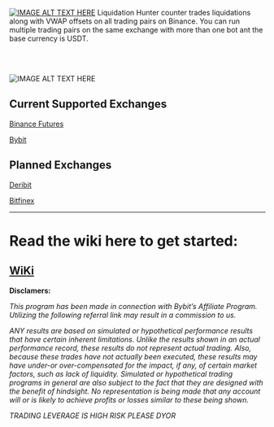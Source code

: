 [![IMAGE ALT TEXT HERE](https://i.imgur.com/FFxtldi.png)](https://youtu.be/H0Ah1lHLbL4)
Liquidation Hunter counter trades liquidations along with VWAP offsets on all trading pairs on Binance. You can run multiple trading pairs on the same exchange with more than one bot ant the base currency is USDT.

<br>

<br>

![IMAGE ALT TEXT HERE](https://i.imgur.com/Z2VSjwc.png)



## Current Supported Exchanges
[Binance Futures](https://www.binance.com/en/register?ref=LMFD8MJ5)

[Bybit](https://www.bybit.com/en?affiliate_id=767&group_id=1592&group_type=1)
## Planned Exchanges

[Deribit](https://www.deribit.com/reg-2234.6442?q=home)

[Bitfinex](https://www.bitfinex.com/?refcode=sac6GyVD)





------------------

# Read the wiki here to get started:
## [WiKi](https://github.com/CryptoGnome/LickHunterPRO/wiki)




**Disclamers:**

*This program has been made in connection with Bybit’s Affiliate Program. Utilizing the following referral link may result in a commission to us.*

*ANY results are based on simulated or hypothetical performance results that have certain inherent limitations. Unlike the results shown in an actual performance record, these results do not represent actual trading. Also, because these trades have not actually been executed, these results may have under-or over-compensated for the impact, if any, of certain market factors, such as lack of liquidity. Simulated or hypothetical trading programs in general are also subject to the fact that they are designed with the benefit of hindsight. No representation is being made that any account will or is likely to achieve profits or losses similar to these being shown.*

*TRADING LEVERAGE IS HIGH RISK PLEASE DYOR*
